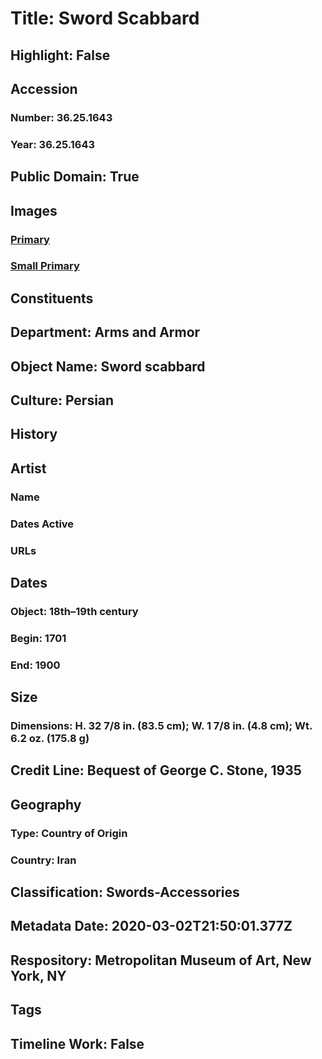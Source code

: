 # Title: Sword Scabbard
## Highlight: False
## Accession
### Number: 36.25.1643
### Year: 36.25.1643
## Public Domain: True
## Images
### [Primary](https://images.metmuseum.org/CRDImages/aa/original/36.25.1643_001Jun2015.jpg)
### [Small Primary](https://images.metmuseum.org/CRDImages/aa/web-large/36.25.1643_001Jun2015.jpg)
## Constituents
## Department: Arms and Armor
## Object Name: Sword scabbard
## Culture: Persian
## History
## Artist
### Name
### Dates Active
### URLs
## Dates
### Object: 18th–19th century
### Begin: 1701
### End: 1900
## Size
### Dimensions: H. 32 7/8 in. (83.5 cm); W. 1 7/8 in. (4.8 cm); Wt. 6.2 oz. (175.8 g)
## Credit Line: Bequest of George C. Stone, 1935
## Geography
### Type: Country of Origin
### Country: Iran
## Classification: Swords-Accessories
## Metadata Date: 2020-03-02T21:50:01.377Z
## Respository: Metropolitan Museum of Art, New York, NY
## Tags
## Timeline Work: False